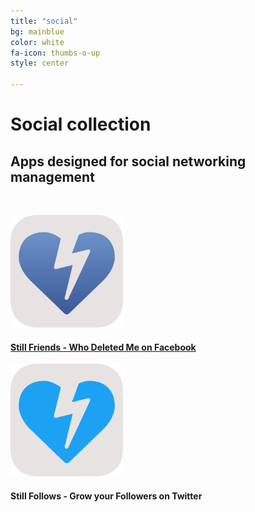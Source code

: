 ```yaml
---
title: "social"
bg: mainblue
color: white
fa-icon: thumbs-o-up
style: center

---
```


# Social collection

## Apps designed for social networking management

&nbsp;

<div class="container">
<div class="row">
  <div class="column full">
	<a href="https://friends.bobgoo.com"><img width="180" src="img/Icon-Friends-512.png" alt="" title="" /><br>
	<h4>Still Friends - Who Deleted Me on Facebook</h4></a>
  </div>
</div>
<div class="row">
  <div class="column full">
	<a href="https://follows.bobgoo.com"><img width="180" src="img/Icon-Follows-512.png" alt="" title="" /></a><br>
	<h4>Still Follows - Grow your Followers on Twitter</h4>
  </div>
</div>    
</div>